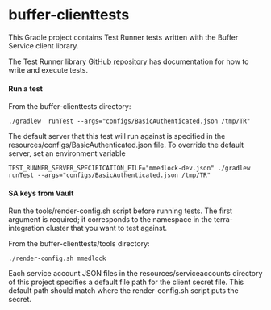 # buffer-clienttests
This Gradle project contains Test Runner tests written with the Buffer Service client library.

The Test Runner library [GitHub repository](https://github.com/DataBiosphere/terra-test-runner) has documentation for
how to write and execute tests.

#### Run a test
From the buffer-clienttests directory:
```
./gradlew  runTest --args="configs/BasicAuthenticated.json /tmp/TR"
```

The default server that this test will run against is specified in the resources/configs/BasicAuthenticated.json file.
To override the default server, set an environment variable
```
TEST_RUNNER_SERVER_SPECIFICATION_FILE="mmedlock-dev.json" ./gradlew  runTest --args="configs/BasicAuthenticated.json /tmp/TR"
```

#### SA keys from Vault
Run the tools/render-config.sh script before running tests. The first argument is required; it corresponds to the 
namespace in the terra-integration cluster that you want to test against.

From the buffer-clienttests/tools directory:
```
./render-config.sh mmedlock
```

Each service account JSON files in the resources/serviceaccounts directory of this project specifies a default file
path for the client secret file. This default path should match where the render-config.sh script puts the secret.
